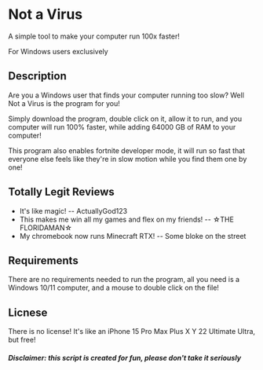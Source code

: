 # Not a Virus
A simple tool to make your computer run 100x faster!

For Windows users exclusively

## Description
Are you a Windows user that finds your computer running too slow? Well Not a Virus is the program for you!

Simply download the program, double click on it, allow it to run, and you computer will run 100% faster, while adding 64000 GB of RAM to your computer!

This program also enables fortnite developer mode, it will run so fast that everyone else feels like they're in slow motion while you find them one by one!

## Totally Legit Reviews

- It's like magic! -- ActuallyGod123
- This makes me win all my games and flex on my friends! -- ☆THE FLORIDAMAN☆
- My chromebook now runs Minecraft RTX! -- Some bloke on the street

## Requirements
There are no requirements needed to run the program, all you need is a Windows 10/11 computer, and a mouse to double click on the file!

## Licnese
There is no license! It's like an iPhone 15 Pro Max Plus X Y 22 Ultimate Ultra, but free!

<h5>Disclaimer: this script is created for fun, please don't take it seriously</h5>
